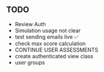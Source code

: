 ## TODO

- Review Auth
- Simulation usage not clear
- test sending emails live ✅
- check max score calculation
- CONTINUE USER ASSESSMENTS
- create authenticated view class
- user groups
